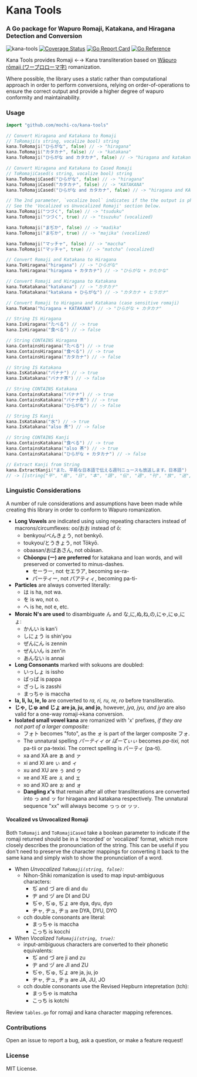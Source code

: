 # Kana Tools
### A Go package for Wapuro Romaji, Katakana, and Hiragana Detection and Conversion

![kana-tools](https://github.com/mochi-co/kana-tools/actions/workflows/build.yml/badge.svg) 
[![Coverage Status](https://coveralls.io/repos/github/mochi-co/kana-tools/badge.svg?branch=main)](https://coveralls.io/github/mochi-co/kana-tools?branch=main)
[![Go Report Card](https://goreportcard.com/badge/github.com/mochi-co/kana-tools)](https://goreportcard.com/report/github.com/mochi-co/kana-tools)
[![Go Reference](https://pkg.go.dev/badge/github.com/mochi-co/kana-tools.svg)](https://pkg.go.dev/github.com/mochi-co/kana-tools)

Kana Tools provides Romaji ←→ Kana transliteration based on [Wāpuro rōmaji (ワープロローマ字)](https://en.wikipedia.org/wiki/Wāpuro_rōmaji) romanization.

Where possible, the library uses a static rather than computational approach in order to perform conversions, relying on order-of-operations to ensure the correct output and provide a higher degree of wapuro conformity and maintainability.


### Usage
```go
import "github.com/mochi-co/kana-tools"
```

```go
// Convert Hiragana and Katakana to Romaji
// ToRomaji(s string, vocalize bool) string
kana.ToRomaji("ひらがな", false) // -> "hiragana"
kana.ToRomaji("カタカナ", false) // -> "katakana"
kana.ToRomaji("ひらがな and カタカナ", false) // -> "hiragana and katakana"
```

```go
// Convert Hiragana and Katakana to Cased Romaji
// ToRomajiCased(s string, vocalize bool) string
kana.ToRomajiCased("ひらがな", false) // -> "hiragana"
kana.ToRomajiCased("カタカナ", false) // -> "KATAKANA"
kana.ToRomajiCased("ひらがな and カタカナ", false) // -> "hiragana and KATAKANA"
```

```go
// The 2nd parameter, `vocalize bool` indicates if the the output is phonetic or literal.
// See the 'Vocalized vs Unvocalized Romaji' section below.
kana.ToRomaji("つづく", false) // -> "tsuduku"
kana.ToRomaji("つづく", true) // -> "tsuzuku" (vocalized)

kana.ToRomaji("まぢか", false) // -> "madika"
kana.ToRomaji("まぢか", true) // -> "majika" (vocalized)

kana.ToRomaji("マッチャ", false) // -> "maccha"
kana.ToRomaji("マッチャ", true) // -> "matcha" (vocalized)
```

```go
// Convert Romaji and Katakana to Hiragana
kana.ToHiragana("hiragana") // -> "ひらがな"
kana.ToHiragana("hiragana + カタカナ") // -> "ひらがな + かたかな"
```

```go
// Convert Romaji and Hiragana to Katakana
kana.ToKatakana("katakana") // -> "カタカナ"
kana.ToKatakana("katakana + ひらがな") // -> "カタカナ + ヒラガナ"
```

```go
// Convert Romaji to Hiragana and Katakana (case sensitive romaji)
kana.ToKana("hiragana + KATAKANA") // -> "ひらがな + カタカナ"
```

```go
// String IS Hiragana
kana.IsHiragana("たべる") // -> true
kana.IsHiragana("食べる") // -> false
```

```go
// String CONTAINS Hiragana
kana.ContainsHiragana("たべる") // -> true
kana.ContainsHiragana("食べる") // -> true
kana.ContainsHiragana("カタカナ") // -> false
```

```go
// String IS Katakana
kana.IsKatakana("バナナ") // -> true
kana.IsKatakana("バナナ茶") // -> false
```

```go
// String CONTAINS Katakana
kana.ContainsKatakana("バナナ") // -> true
kana.ContainsKatakana("バナナ茶") // -> true
kana.ContainsKatakana("ひらがな") // -> false
```

```go
// String IS Kanji
kana.IsKatakana("水") // -> true
kana.IsKatakana("also 茶") // -> false
```

```go
// String CONTAINS Kanji
kana.ContainsKatakana("食べる") // -> true
kana.ContainsKatakana("also 茶") // -> true
kana.ContainsKatakana("ひらがな + カタカナ") // -> false
```

```go
// Extract Kanji from String
kana.ExtractKanji("また、平易な日本語で伝える週刊ニュースも放送します。日本語") 
// -> []string{"平", "易", "日", "本", "語", "伝", "週", "刊", "放", "送", "日", "本", "語"}
```


### Linguistic Considerations
A number of rule considerations and assumptions have been made while creating this library in order to conform to Wapuro romanization.

* __Long Vowels__ are indicated using using repeating characters instead of macrons/circumflexes: oo/おお instead of ō:
    * benkyou/べんきょう, not benkyō.
    * toukyou/とうきょう, not Tōkyō.
    * obaasan/おばあさん, not obāsan.
  * __Chōonpu (ー) are preferred__ for katakana and loan words, and will preserved or converted to minus-dashes.
    * セーラー, not セエラア, becoming se-ra-
    * パーティー, not パアティィ, becoming pa-ti-
* __Particles__ are always converted literally:
    * は is ha, not wa.
    * を is wo, not o.
    * へ is he, not e, etc.
* __Moraic N's are used__ to disambiguate ん and な,に,ぬ,ね,の,にゃ,にゅ,にょ:
    * かんい is kan'i
    * しにょう is shin'you
    * ぜんにん is zennin
    * ぜんいん is zen'in
    * あんない is annai
* __Long Consonants__ marked with sokuons are doubled:
    * いっしょ is issho
    * ぱっぱ is pappa
    * ざっし is zasshi
    * まっちゃ is maccha
* __la, li, lu, le, lo__ are converted to _ra, ri, ru, re, ro_ before transliteratio.
* __じゃ, じゅ and じょ are ja, ju, and jo,__ however, _jya, jyu, and jyo_ are also valid for a one-way romaji→kana conversion.
* __Isolated small vowel kana__ are romanized with 'x' prefixes, _if they are not part of a larger composite:_ 
    * フォト becomes "foto", as the ォ is part of the larger composite フォ.
    * The unnatural spelling _パーティィ or ぱーてぃぃ_ becomes _pa-tixi,_ not pa-tii or pa-texixi. The correct spelling is パーティ (pa-ti).
    * xa and XA are ぁ and ァ
    * xi and XI are ぃ and ィ
    * xu and XU are ぅ and ゥ
    * xe and XE are ぇ and ェ
    * xo and XO are ぉ and ォ
    * __Dangling _x_'s__ that remain after all other transliterations are converted into っ and ッ for hiragana and katakana respectively. The unnatural sequence "xx" will always become っっ or ッッ.
 
#### Vocalized vs Unvocalized Romaji
Both `ToRomaji` and `ToRomajiCased` take a boolean parameter to indicate if the romaji returned should be in a 'recorded' or 'vocalized' format, which more closely describes the pronounciation of the string. This can be useful if you don't need to preserve the character mappings for converting it back to the same kana and simply wish to show the pronunciation of a word. 

* When _Unvocalized `ToRomaji(string, false)`:_ 
    * Nihon-Shiki romanization is used to map input-ambiguous characters:
        * ぢ and づ are di and du
        * ヂ and ヅ are DI and DU
        * ぢゃ, ぢゅ, ぢょ are dya, dyu, dyo
        * ヂャ, ヂュ, ヂョ are DYA, DYU, DYO
    * cch double consonants are literal:
        * まっちゃ is maccha
        * こっち is kocchi
* When _Vocalized `ToRomaji(string, true)`:_
    * input-ambiguous characters are converted to their phonetic equivalents:
        * ぢ and づ are ji and zu
        * ヂ and ヅ are JI and ZU
        * ぢゃ, ぢゅ, ぢょ are ja, ju, jo
        * ヂャ, ヂュ, ヂョ are JA, JU, JO
    * cch double consonants use the Revised Hepburn intepretation (tch):
        * まっちゃ is matcha
        * こっち is kotchi

Review `tables.go` for romaji and kana character mapping references. 
 
### Contributions
Open an issue to report a bug, ask a question, or make a feature request!

### License
MIT License.
